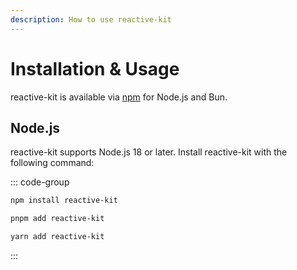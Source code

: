 ```yaml
---
description: How to use reactive-kit
---
```


# Installation & Usage

reactive-kit is available via [npm](https://npmjs.com/package/reactive-kit) for Node.js and Bun.

## Node.js

reactive-kit supports Node.js 18 or later. Install reactive-kit with the following command:

::: code-group

```sh [npm]
npm install reactive-kit
```

```sh [pnpm]
pnpm add reactive-kit
```

```sh [yarn]
yarn add reactive-kit
```

:::
